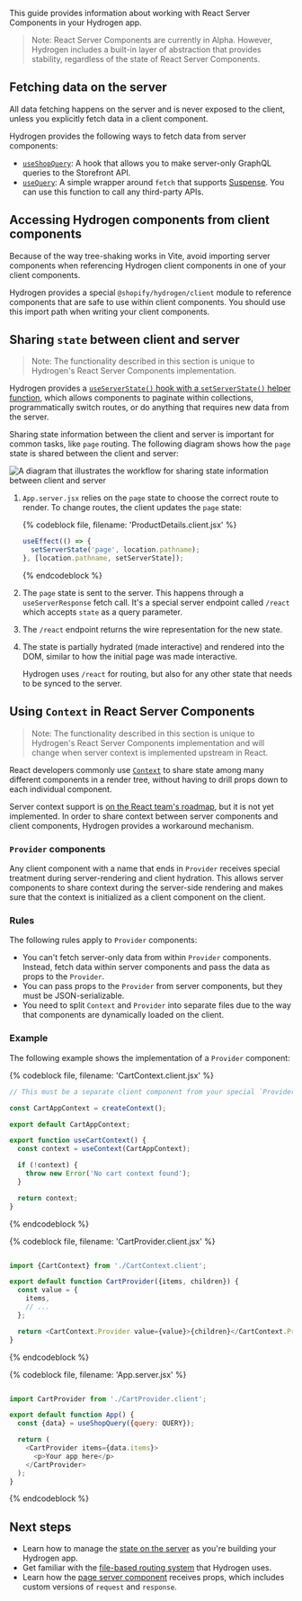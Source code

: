<!-- This file is generated from the source code and any changes you make here will be overwritten. For more information, refer to https://github.com/Shopify/shopify-dev/blob/master/content/internal/operations/hydrogen-reference-docs.md. -->

This guide provides information about working with React Server Components in your Hydrogen app.

> Note:
> React Server Components are currently in Alpha. However, Hydrogen includes a built-in layer of abstraction that provides stability, regardless of the state of React Server Components.

## Fetching data on the server

All data fetching happens on the server and is never exposed to the client, unless you explicitly fetch data in a client component.

Hydrogen provides the following ways to fetch data from server components:

- [`useShopQuery`](/api/hydrogen/hooks/global/useshopquery): A hook that allows you to make server-only GraphQL queries to the Storefront API.
- [`useQuery`](/api/hydrogen/hooks/global/usequery): A simple wrapper around `fetch` that supports [Suspense](https://reactjs.org/docs/concurrent-mode-suspense.html). You can use this function to call any third-party APIs.

## Accessing Hydrogen components from client components

Because of the way tree-shaking works in Vite, avoid importing server components when referencing Hydrogen client components in one of your client components.

Hydrogen provides a special `@shopify/hydrogen/client` module to reference components that are safe to use within client components. You should use this import path when writing your client components.

## Sharing `state` between client and server
> Note:
> The functionality described in this section is unique to Hydrogen's React Server Components implementation.

Hydrogen provides a [`useServerState()` hook with a `setServerState()` helper function](/api/hydrogen/framework/server-state), which allows components to paginate within collections, programmatically switch routes, or do anything that requires new data from the server.

Sharing state information between the client and server is important for common tasks, like `page` routing. The following diagram shows how the `page` state is shared between the client and server:

![A diagram that illustrates the workflow for sharing state information between client and server](/assets/custom-storefronts/hydrogen/hydrogen-sharing-state-information.png)

1. `App.server.jsx` relies on the `page` state to choose the correct route to render. To change routes, the client updates the `page` state:

    {% codeblock file, filename: 'ProductDetails.client.jsx' %}
    ```js
    useEffect(() => {
      setServerState('page', location.pathname);
    }, [location.pathname, setServerState]);
    ```
    {% endcodeblock %}

2. The `page` state is sent to the server. This happens through a `useServerResponse` fetch call. It's a special server endpoint called `/react` which accepts `state` as a query parameter.
3. The `/react` endpoint returns the wire representation for the new state.
4. The state is partially hydrated (made interactive) and rendered into the DOM, similar to how the initial page was made interactive.

    Hydrogen uses `/react` for routing, but also for any other state that needs to be synced to the server.

## Using `Context` in React Server Components

> Note:
> The functionality described in this section is unique to Hydrogen's React Server Components implementation and will change when server context is implemented upstream in React.

React developers commonly use [`Context`](https://reactjs.org/docs/context.html) to share state among many different components in a render tree, without having to drill props down to each individual component.

Server context support is [on the React team's roadmap](https://github.com/josephsavona/rfcs/blob/server-components/text/0000-server-components.md#how-do-you-do-routing), but it is not yet implemented. In order to share context between server components and client components, Hydrogen provides a workaround mechanism.

### `Provider` components

Any client component with a name that ends in `Provider` receives special treatment during server-rendering and client hydration. This allows server components to share context during the server-side rendering and makes sure that the context is initialized as a client component on the client.

### Rules

The following rules apply to `Provider` components:

- You can't fetch server-only data from within `Provider` components. Instead, fetch data within server components and pass the data as props to the `Provider`.
- You can pass props to the `Provider` from server components, but they must be JSON-serializable.
- You need to split `Context` and `Provider` into separate files due to the way that components are dynamically loaded on the client.

### Example

The following example shows the implementation of a `Provider` component:

{% codeblock file, filename: 'CartContext.client.jsx' %}
```js
// This must be a separate client component from your special `Provider` component.

const CartAppContext = createContext();

export default CartAppContext;

export function useCartContext() {
  const context = useContext(CartAppContext);

  if (!context) {
    throw new Error('No cart context found');
  }

  return context;
}
```
{% endcodeblock %}

{% codeblock file, filename: 'CartProvider.client.jsx' %}
```js

import {CartContext} from './CartContext.client';

export default function CartProvider({items, children}) {
  const value = {
    items,
    // ...
  };

  return <CartContext.Provider value={value}>{children}</CartContext.Provider>;
}
```
{% endcodeblock %}

{% codeblock file, filename: 'App.server.jsx' %}
```js

import CartProvider from './CartProvider.client';

export default function App() {
  const {data} = useShopQuery({query: QUERY});

  return (
    <CartProvider items={data.items}>
      <p>Your app here</p>
    </CartProvider>
  );
}
```
{% endcodeblock %}

## Next steps

- Learn how to manage the [state on the server](/api/hydrogen/framework/server-state) as you're building your Hydrogen app.
- Get familiar with the [file-based routing system](/api/hydrogen/framework/routes) that Hydrogen uses.
- Learn how the [page server component](/api/hydrogen/framework/pages) receives props, which includes custom versions of `request` and `response`.
